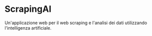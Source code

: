 # ScrapingAI

Un'applicazione web per il web scraping e l'analisi dei dati utilizzando l'intelligenza artificiale.
